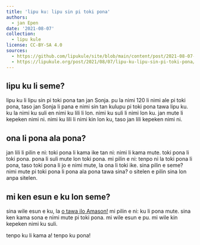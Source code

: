 ```yaml
---
title: 'lipu ku: lipu sin pi toki pona'
authors:
  - jan Epen
date: '2021-08-07'
collection:
  - lipu kule
license: CC-BY-SA 4.0
sources:
  - https://github.com/lipukule/site/blob/main/content/post/2021-08-07-lipu_ku.md
  - https://lipukule.org/post/2021/08/07/lipu-ku-lipu-sin-pi-toki-pona/
---
```


## lipu ku li seme?

lipu ku li lipu sin pi toki pona tan jan Sonja.
pu la nimi 120 li nimi ale pi toki pona, taso jan Sonja li pana e nimi sin tan kulupu pi toki pona tawa lipu ku.
ku la nimi ku suli en nimi ku lili li lon.
nimi ku suli li nimi lon ku.
jan mute li kepeken nimi ni.
nimi ku lili li nimi kin lon ku, taso jan lili kepeken nimi ni.

## ona li pona ala pona?
jan lili li pilin e ni: toki pona li kama ike tan ni: nimi li kama mute.
toki pona li toki pona.
pona li suli mute lon toki pona.
mi pilin e ni: tenpo ni la toki pona li pona, taso toki pona li jo e nimi mute, la ona li toki ike. sina pilin e seme?
nimi mute pi toki pona li pona ala pona tawa sina?
o sitelen e pilin sina lon anpa sitelen.

## mi ken esun e ku lon seme?
sina wile esun e ku, la [o tawa ilo Amason!](https://www.amazon.com/gp/product/0978292367/ref=ppx_yo_dt_b_asin_title_o00_s00?ie=UTF8&psc=1)
mi pilin e ni: ku li pona mute.
sina ken kama sona e nimi mute pi toki pona.
mi wile esun e pu.
mi wile kin kepeken nimi ku suli.

tenpo ku li kama a!
tenpo ku pona!
